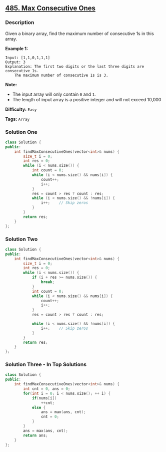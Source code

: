 ## [485. Max Consecutive Ones](https://leetcode.com/problems/max-consecutive-ones/#/description)

### Description

Given a binary array, find the maximum number of consecutive 1s in this array.

**Example 1:**

```
Input: [1,1,0,1,1,1]
Output: 3
Explanation: The first two digits or the last three digits are consecutive 1s.
    The maximum number of consecutive 1s is 3.

```

**Note:**

- The input array will only contain `0` and `1`.
- The length of input array is a positive integer and will not exceed 10,000

**Difficulty:** `Easy`

**Tags:** `Array`

### Solution One

```c++
class Solution {
public:
    int findMaxConsecutiveOnes(vector<int>& nums) {
        size_t i = 0;
        int res = 0;
        while (i < nums.size()) {
            int count = 0;
            while (i < nums.size() && nums[i]) {
                count++;
                i++;
            }
            res = count > res ? count : res;
            while (i < nums.size() && !nums[i]) {
                i++;	// Skip zeros
            }
        }
        return res;
    }
};
```

### Solution Two

```c++
class Solution {
public:
    int findMaxConsecutiveOnes(vector<int>& nums) {
        size_t i = 0;
        int res = 0;
        while (i < nums.size()) {
            if (i + res >= nums.size()) {
                break;
            }
            int count = 0;
            while (i < nums.size() && nums[i]) {
                count++;
                i++;
            }
            res = count > res ? count : res;

            while (i < nums.size() && !nums[i]) {
                i++;	// Skip zeros
            }
        }
        return res;
    }
};
```

### Solution Three - In Top Solutions

```c++
class Solution {
public:
    int findMaxConsecutiveOnes(vector<int>& nums) {
        int cnt = 0, ans = 0;
        for(int i = 0; i < nums.size(); ++ i) {
            if(nums[i])
                ++cnt;
            else {
                ans = max(ans, cnt);
                cnt = 0;
            }
        }
        ans = max(ans, cnt);
        return ans;
    }
};

```
